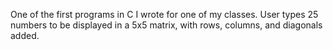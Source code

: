 One of the first programs in C I wrote for one of my classes. User types 25 numbers to be displayed in a 5x5 matrix, with rows, columns,
and diagonals added.
